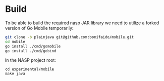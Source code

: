 # Build

To be able to build the required nasp JAR library we need to utilize a forked version of Go Mobile temporarily:

```bash
git clone -b plainjava git@github.com:bonifaido/mobile.git
cd mobile
go install ./cmd/gomobile
go install ./cmd/gobind
```

In the NASP project root:

```
cd experimental/mobile
make java
```

